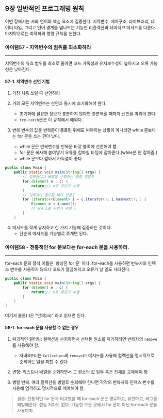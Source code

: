 ## 9장 일반적인 프로그래밍 원칙

이번 장에서는 자바 언어의 핵심 요소에 집중한다. 지역변수, 제어구조, 라이브러리, 데이터 타입, 그리고 언어 경계를 넘나드는 기능인 리플렉션과 네이티브 메서드를 다룬다. 마지막으로는 최적화와 명명 규칙을 논한다.

### 아이템57 - 지역변수의 범위를 최소화하라

___
지역변수의 유효 범위를 최소로 줄이면 코드 가독성과 유지보수성이 높아지고 오류 가능성은 낮아진다.

#### 57-1. 지역변수 선언 기법

1. 가장 처음 쓰일 때 선언하라

2. 거의 모든 지역변수는 선언과 동시에 초기화해야 한다.
    - 초기화에 필요한 정보가 충분하지 않다면 충분해질 때까지 선언을 미뤄야 한다.
    - `try-catch`문은 이 규칙에서 예외다.

3. 반복 변수의 값을 반복문이 종료된 뒤에도 써야하는 상황이 아니라면 while 문보다는 for 문을 쓰는 편이 낫다.
    - while 문은 반복변수를 반복문 바깥 블록에 선언해야 함.
    - for 문은 복사해 붙여넣기 오류를 컴파일 타임에 잡아준다.(while은 안 잡아줌.)
    - while 문보다 짧아서 가독성이 좋다.

```java
public class Main {
    public static void main(String[] args) {
        // 컬렉션이나 배열을 순회하는 권장 관용구
        for (Element e : c) {
            return;// e로 무언가 수행 
        }
        // 반복자가 필요할 때의 관용구
        for (Iterator<Element> i = c.iterator(); i.hasNext(); ) {
            Element e = i.next();
            // e와 i로 무언가 수행 }
        }
    }
```

4. 메서드를 작게 유지하고 한 가지 기능에 집중하는 것이다.
    - 단순히 메서드를 기능별로 쪼개면 된다.

### 아이템58 - 전통적인 for 문보다는 for-each 문을 사용하라.

___
for-each 문의 정식 이름은 '향상된 for 문' 이다. for-each을 사용하면 반복자와 인덱스 변수를 사용하지 않으니 코드가 깔끔해지고 오류가 날 일도 사라진다.

```java
public class Main {
    public static void main(String[] args) {
        for (Element e : c) {
            return;// e로 무언가 수행 
        }
    }
}
```

여기서 콜론(:)은 "안의(in)" 라고 읽으면 된다.

#### 58-1. for-each 문을 사용할 수 없는 경우

1. 파괴적인 필터링: 컬렉션을 순회하면서 선택된 원소를 제거하려면 반복자의 `remove`를 사용해야 함.
    - 자바8부터는 `Collection`의 `removeIf` 메서드를 사용해 컬렉션을 명시적으로 순회하는 일을 피할 수 있다.

2. 변형: 리스트나 배열을 순회하면서 그 원소의 값 일부 혹은 전체를 교체해야 함

3. 병렬 반복: 여러 컬렉션을 병렬로 순회해야 한다면 각각의 반복자와 인덱스 변수를 사용해 엄격하고 명시적으로 제어해야 함.

> 결론: 전통적인 for 문과 비교했을 때 for-each 문은 명료하고, 유연하고, 버그를 예방해준다. 성능 저하도 없다. 가능한 모든 곳에서 for 문이 아닌 for-each 문을 사용하자.